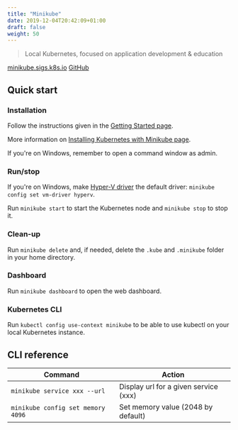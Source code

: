 ```yaml
---
title: "Minikube"
date: 2019-12-04T20:42:09+01:00
draft: false
weight: 50
---
```


> Local Kubernetes, focused on application development & education

[minikube.sigs.k8s.io](https://minikube.sigs.k8s.io/) [GitHub](https://github.com/kubernetes/minikube)

## Quick start

### Installation

Follow the instructions given in the [Getting Started page](https://minikube.sigs.k8s.io/docs/start/).

More information on [Installing Kubernetes with Minikube page](https://kubernetes.io/docs/setup/learning-environment/minikube/).

If you're on Windows, remember to open a command window as admin.

### Run/stop

If you're on Windows, make [Hyper-V driver](https://minikube.sigs.k8s.io/docs/reference/drivers/hyperv/) the default driver: `minikube config set vm-driver hyperv`.

Run `minikube start` to start the Kubernetes node and `minikube stop` to stop it.

### Clean-up

Run `minikube delete` and, if needed, delete the `.kube` and `.minikube` folder in your home directory.

### Dashboard

Run `minikube dashboard` to open the web dashboard.

### Kubernetes CLI

Run `kubectl config use-context minikube` to be able to use kubectl on your local Kubernetes instance.

## CLI reference

Command | Action
------- | ------
`minikube service xxx --url` | Display url for a given service (xxx)
`minikube config set memory 4096` | Set memory value (2048 by default)
